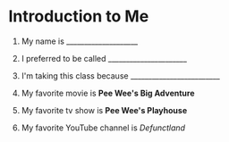 # Introduction to Me

1. My name is ____________________

1. I preferred to be called ______________________

1. I'm taking this class because _________________________

1. My favorite movie is **Pee Wee's Big Adventure**

1. My favorite tv show is **Pee Wee's Playhouse**

1. My favorite YouTube channel is *Defunctland*

